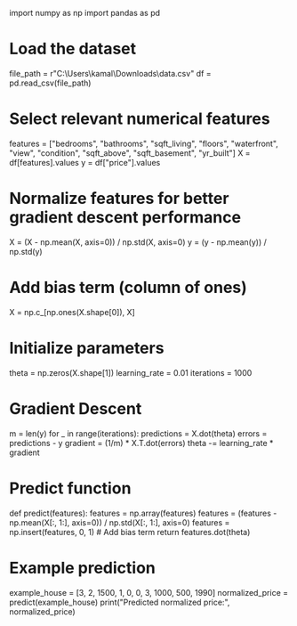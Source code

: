 import numpy as np
import pandas as pd

# Load the dataset
file_path = r"C:\Users\kamal\Downloads\data.csv"
df = pd.read_csv(file_path)

# Select relevant numerical features
features = ["bedrooms", "bathrooms", "sqft_living", "floors", "waterfront", "view", "condition", "sqft_above", "sqft_basement", "yr_built"]
X = df[features].values
y = df["price"].values

# Normalize features for better gradient descent performance
X = (X - np.mean(X, axis=0)) / np.std(X, axis=0)
y = (y - np.mean(y)) / np.std(y)

# Add bias term (column of ones)
X = np.c_[np.ones(X.shape[0]), X]

# Initialize parameters
theta = np.zeros(X.shape[1])
learning_rate = 0.01
iterations = 1000

# Gradient Descent
m = len(y)
for _ in range(iterations):
    predictions = X.dot(theta)
    errors = predictions - y
    gradient = (1/m) * X.T.dot(errors)
    theta -= learning_rate * gradient

# Predict function
def predict(features):
    features = np.array(features)
    features = (features - np.mean(X[:, 1:], axis=0)) / np.std(X[:, 1:], axis=0)
    features = np.insert(features, 0, 1)  # Add bias term
    return features.dot(theta)

# Example prediction
example_house = [3, 2, 1500, 1, 0, 0, 3, 1000, 500, 1990]
normalized_price = predict(example_house)
print("Predicted normalized price:", normalized_price)



